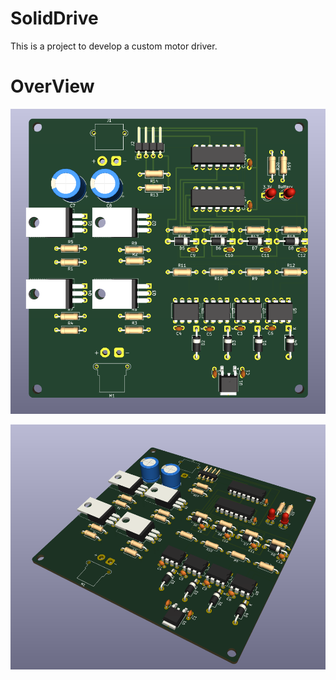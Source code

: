 # SolidDrive
This is a project to develop a custom motor driver.

# OverView
![image](./img/solid_drive_v1_1.png)

![image](./img/solid_drive_v1_2.png)
